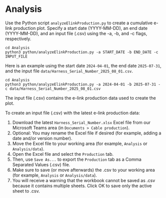 # Analysis

Use the Python script `analyzeElinkProduction.py` to create a cumulative e-link production plot.
Specify a start date (YYYY-MM-DD), an end date (YYYY-MM-DD), and an input file (.csv)
using the -a, -b, and -c flags, respectively.
```
cd Analysis
python3 python/analyzeElinkProduction.py -a START_DATE -b END_DATE -c INPUT_FILE
```

Here is an example using the start date `2024-04-01`, the end date `2025-07-31`,
and the input file `data/Harness_Serial_Number_2025_08_01.csv`.
```
cd Analysis
python3 python/analyzeElinkProduction.py -a 2024-04-01 -b 2025-07-31 -c data/Harness_Serial_Number_2025_08_01.csv
```

The input file (.csv) contains the e-link production data used to create the plot.

To create an input file (.csv) with the latest e-link production data:
1. Download the latest `Harness_Serial_Number.xlsx` Excel file from our Microsoft Teams area (in `Documents > Cable production`).
2. Optional: You may rename the Excel file if desired (for example, adding a date and/or version number).
3. Move the Excel file to your working area (for example, `Analysis` or `Analysis/data`).
4. Open the Excel file and select the `Production` tab.
5. Then, use `Save As...` to export the `Production` tab as a Comma Separated Values (.csv) file.
6. Make sure to save (or move afterwards) the .csv to your working area (for example, `Analysis` or `Analysis/data`).
7. You will receive a warning that the workbook cannot be saved as .csv because it contains multiple sheets. Click OK to save only the active sheet to .csv.

